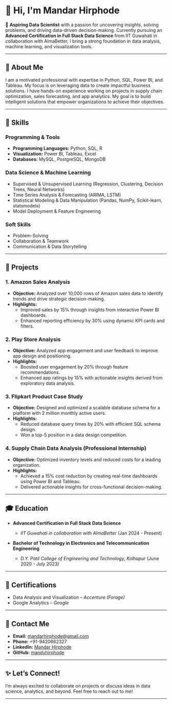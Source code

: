 # 👋 Hi, I'm Mandar Hirphode  

🚀 **Aspiring Data Scientist** with a passion for uncovering insights, solving problems, and driving data-driven decision-making. Currently pursuing an **Advanced Certification in Full Stack Data Science** from IIT Guwahati in collaboration with AlmaBetter, I bring a strong foundation in data analysis, machine learning, and visualization tools.  

---

## 🌟 **About Me**  

I am a motivated professional with expertise in Python, SQL, Power BI, and Tableau. My focus is on leveraging data to create impactful business solutions. I have hands-on experience working on projects in supply chain optimization, sales forecasting, and app analytics. My goal is to build intelligent solutions that empower organizations to achieve their objectives.

---

## 🔧 **Skills**  

### **Programming & Tools**  
- **Programming Languages:** Python, SQL, R  
- **Visualization:** Power BI, Tableau, Excel  
- **Databases:** MySQL, PostgreSQL, MongoDB  

### **Data Science & Machine Learning**  
- Supervised & Unsupervised Learning (Regression, Clustering, Decision Trees, Neural Networks)  
- Time Series Analysis & Forecasting (ARIMA, LSTM)  
- Statistical Modeling & Data Manipulation (Pandas, NumPy, Scikit-learn, statsmodels)  
- Model Deployment & Feature Engineering  

### **Soft Skills**  
- Problem-Solving  
- Collaboration & Teamwork  
- Communication & Data Storytelling  

---

## 🧠 **Projects**  

### 1. **Amazon Sales Analysis**  
- **Objective:** Analyzed over 10,000 rows of Amazon sales data to identify trends and drive strategic decision-making.  
- **Highlights:**  
  - Improved sales by 15% through insights from interactive Power BI dashboards.  
  - Enhanced reporting efficiency by 30% using dynamic KPI cards and filters.  

### 2. **Play Store Analysis**  
- **Objective:** Analyzed app engagement and user feedback to improve app design and positioning.  
- **Highlights:**  
  - Boosted user engagement by 20% through feature recommendations.  
  - Enhanced app ratings by 15% with actionable insights derived from exploratory data analysis.  

### 3. **Flipkart Product Case Study**  
- **Objective:** Designed and optimized a scalable database schema for a platform with 2 million monthly active users.  
- **Highlights:**  
  - Reduced database query times by 20% with efficient SQL schema design.  
  - Won a top-5 position in a data design competition.  

### 4. **Supply Chain Data Analysis** (Professional Internship)  
- **Objective:** Optimized inventory levels and reduced costs for a leading organization.  
- **Highlights:**  
  - Achieved a 15% cost reduction by creating real-time dashboards using Power BI and Tableau.  
  - Delivered actionable insights for cross-functional decision-making.  

---

## 🎓 **Education**  

- **Advanced Certification in Full Stack Data Science**  
  - *IIT Guwahati in collaboration with AlmaBetter* (Jan 2024 - Present)  

- **Bachelor of Technology in Electronics and Telecommunication Engineering**  
  - *D.Y. Patil College of Engineering and Technology, Kolhapur* (June 2020 - July 2023)  

---

## 📜 **Certifications**  

- Data Analysis and Visualization – *Accenture (Forage)*  
- Google Analytics – *Google*  

---

## 🌟 **Contact Me**  

- **Email:** mandarhirphode@gmail.com  
- **Phone:** +91-9420662327  
- **LinkedIn:** [Mandar Hirphode](https://www.linkedin.com/in/mandar-hirphode)  
- **GitHub:** [mandyhirphode](https://github.com/mandyhirphode)  

---

## ✨ **Let’s Connect!**  
I’m always excited to collaborate on projects or discuss ideas in data science, analytics, and beyond. Feel free to reach out to me!

---

